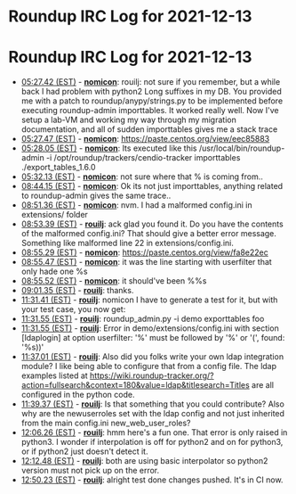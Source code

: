 # Roundup IRC Log for 2021-12-13 #
# Roundup IRC Log for 2021-12-13
* <a href="#05:27.42" id="05:27.42">05:27.42 (EST)</a> - __[nomicon](https://github.com/nomicon)__: rouilj: not sure if you remember, but a while back I had problem with python2 Long suffixes in my DB. You provided me with a patch to roundup/anypy/strings.py to be implemented before executing roundup-admin importtables. It worked really well.  Now I've setup a lab-VM and working my way through my migration documentation, and all of sudden importtables gives me a stack trace
* <a href="#05:27.47" id="05:27.47">05:27.47 (EST)</a> - __[nomicon](https://github.com/nomicon)__: <https://paste.centos.org/view/eec85883>
* <a href="#05:28.05" id="05:28.05">05:28.05 (EST)</a> - __[nomicon](https://github.com/nomicon)__: Its executed like this /usr/local/bin/roundup-admin -i /opt/roundup/trackers/cendio-tracker importtables ./export_tables_1.6.0
* <a href="#05:32.13" id="05:32.13">05:32.13 (EST)</a> - __[nomicon](https://github.com/nomicon)__: not sure where that % is coming from..
* <a href="#08:44.15" id="08:44.15">08:44.15 (EST)</a> - __[nomicon](https://github.com/nomicon)__: Ok its not just importtables, anything related to roundup-admin gives the same trace..
* <a href="#08:51.36" id="08:51.36">08:51.36 (EST)</a> - __[nomicon](https://github.com/nomicon)__: nvm. I had a malformed config.ini in extensions/ folder
* <a href="#08:53.39" id="08:53.39">08:53.39 (EST)</a> - __[rouilj](https://github.com/rouilj)__: ack glad you found it. Do you have the contents of the malformed config.ini? That should give a better error message. Something like malformed line 22 in extensions/config.ini.
* <a href="#08:55.29" id="08:55.29">08:55.29 (EST)</a> - __[nomicon](https://github.com/nomicon)__: <https://paste.centos.org/view/fa8e22ec>
* <a href="#08:55.47" id="08:55.47">08:55.47 (EST)</a> - __[nomicon](https://github.com/nomicon)__: it was the line starting with userfilter that only hade one %s
* <a href="#08:55.52" id="08:55.52">08:55.52 (EST)</a> - __[nomicon](https://github.com/nomicon)__: it should've been %%s
* <a href="#09:01.35" id="09:01.35">09:01.35 (EST)</a> - __[rouilj](https://github.com/rouilj)__: thanks.
* <a href="#11:31.41" id="11:31.41">11:31.41 (EST)</a> - __[rouilj](https://github.com/rouilj)__: nomicon I have to generate a test for it, but with your test case, you now get:
* <a href="#11:31.55" id="11:31.55">11:31.55 (EST)</a> - __[rouilj](https://github.com/rouilj)__: roundup_admin.py -i demo exporttables foo
* <a href="#11:31.55" id="11:31.55">11:31.55 (EST)</a> - __[rouilj](https://github.com/rouilj)__: Error in demo/extensions/config.ini with section [ldaplogin] at option userfilter: '%' must be followed by '%' or '(', found: '%s))'
* <a href="#11:37.01" id="11:37.01">11:37.01 (EST)</a> - __[rouilj](https://github.com/rouilj)__: Also did you folks write your own ldap integration module? I like being able to configure that from a config file. The ldap examples listed at <https://wiki.roundup-tracker.org/?action=fullsearch&context=180&value=ldap&titlesearch=Titles> are all configured in the python code.
* <a href="#11:39.37" id="11:39.37">11:39.37 (EST)</a> - __[rouilj](https://github.com/rouilj)__: Is that something that you could contribute? Also why are the newuserroles set with the ldap config and not just inherited from the main config.ini new_web_user_roles?
* <a href="#12:06.26" id="12:06.26">12:06.26 (EST)</a> - __[rouilj](https://github.com/rouilj)__: hmm here's a fun one. That error is only raised in python3. I wonder if interpolation is off for python2 and on for python3, or if python2 just doesn't detect it.
* <a href="#12:12.48" id="12:12.48">12:12.48 (EST)</a> - __[rouilj](https://github.com/rouilj)__: both are using basic interpolator so python2 version must not pick up on the error.
* <a href="#12:50.23" id="12:50.23">12:50.23 (EST)</a> - __[rouilj](https://github.com/rouilj)__: alright test done changes pushed. It's in CI now.

